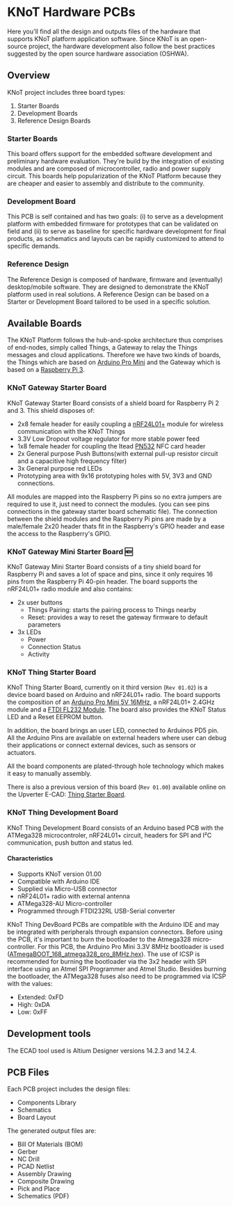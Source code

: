 # KNoT Hardware PCBs

Here you'll find all the design and outputs files of the hardware that supports KNoT platform application software. Since KNoT is an open-source project, the hardware development also follow the best practices suggested by the open source hardware association (OSHWA).

## Overview

KNoT project includes three board types:

1. Starter Boards
2. Development Boards
3. Reference Design Boards

### Starter Boards
This board offers support for the embedded software development and preliminary hardware evaluation. They're build by the integration of existing modules and are composed of microcontroller, radio and power supply circuit. This boards help popularization of the KNoT Platform because they are cheaper and easier to assembly and distribute to the community.

### Development Board
This PCB is self contained and has two goals: (i) to serve as a development platform with embedded firmware for prototypes that can be validated on field and (ii) to serve as baseline for specific hardware development for final products, as schematics and layouts can be rapidly customized to attend to specific demands.

### Reference Design
The Reference Design is composed of hardware, firmware and (eventually) desktop/mobile software. They are designed to demonstrate the KNoT platform used in real solutions. A Reference Design can be based on a Starter or Development Board tailored to be used in a specific solution.

## Available Boards

The KNoT Platform follows the hub-and-spoke architecture thus comprises of end-nodes, simply called Things, a Gateway to relay the Things messages and cloud applications. Therefore we have two kinds of boards, the Things which are based on [Arduino Pro Mini](https://www.arduino.cc/en/Guide/ArduinoProMini) and the Gateway which is based on a [Raspberry Pi 3](https://www.raspberrypi.org/products/raspberry-pi-3-model-b/).

### KNoT Gateway Starter Board

KNoT Gateway Starter Board consists of a shield board for Raspberry Pi 2 and 3. This shield disposes of:

- 2x8 female header for easily coupling a [nRF24L01+](https://www.nordicsemi.com/eng/Products/2.4GHz-RF/nRF24L01P) module for wireless communication with the KNoT Things
- 3.3V Low Dropout voltage regulator for more stable power feed
- 1x8 female header for coupling the Itead [PN532](https://www.itead.cc/wiki/ITEAD_PN532_NFC_MODULE) NFC card header
- 2x General purpose Push Buttons(with external pull-up resistor circuit and a capacitive high frequency filter)
- 3x General purpose red LEDs
- Prototyping area with 9x16 prototyping holes with 5V, 3V3 and GND connections.

All modules are mapped into the Raspberry Pi pins so no extra jumpers are required to use it, just need to connect the modules. (you can see pins connections in the gateway starter board schematic file).
The connection between the shield modules and the Raspberry Pi pins are made by a male/female 2x20 header thats fit in the Raspberry's GPIO header and ease the access to the Raspberry's GPIO.

### KNoT Gateway Mini Starter Board :new:

KNoT Gateway Mini Starter Board consists of a tiny shield board for Raspberry Pi and saves a lot of space and pins, since it only requires 16 pins from the Raspberry Pi 40-pin header. The board supports the nRF24L01+ radio module and also contains:
- 2x user buttons
  - Things Pairing: starts the pairing process to Things nearby
  - Reset: provides a way to reset the gateway firmware to default parameters
- 3x LEDs
  - Power
  - Connection Status
  - Activity

### KNoT Thing Starter Board

KNoT Thing Starter Board, currently on it third version (`Rev 01.02`) is a device board based on Arduino and nRF24L01+ radio. The board supports the composition of an [Arduino Pro Mini 5V 16MHz](https://www.arduino.cc/en/Main/arduinoBoardProMini), a nRF24L01+ 2.4GHz module and a [FTDI FL232 Module]().
The board also provides the KNoT Status LED and a Reset EEPROM button.

In addition, the board brings an user LED, connected to Arduinos PD5 pin. All the Arduino Pins are available on external headers where user can debug their applications or connect external devices, such as sensors or actuators.

All the board components are plated-through hole technology which makes it easy to manually assembly.

There is also a previous version of this board (`Rev 01.00`) available online on the Upverter E-CAD: [Thing Starter Board](https://upverter.com/CESARKNoT/ea9bba79e71df466/KNoT-nRF24L01/).

### KNoT Thing Development Board

KNoT Thing Development Board consists of an Arduino based PCB with the ATMega328 microcontroler, nRF24L01+ circuit, headers for SPI and I²C communication, push button and status led.

#### Characteristics

 - Supports KNoT version 01.00
 - Compatible with Arduino IDE
 - Supplied via Micro-USB connector
 - nRF24L01+ radio with external antenna
 - ATMega328-AU Micro-controller
 - Programmed through FTDI232RL USB-Serial converter

KNoT Thing DevBoard PCBs are compatible with the Arduino IDE and may be integrated with peripherals through expansion connectors.
Before using the PCB, it's important to burn the bootloader to the Atmega328 micro-controller. For this PCB, the Arduino Pro Mini 3.3V 8MHz bootloader is used ([ATmegaBOOT_168_atmega328_pro_8MHz.hex](https://github.com/arduino/Arduino/blob/master/hardware/arduino/avr/bootloaders/atmega/ATmegaBOOT_168_atmega328_pro_8MHz.hex)). The use of ICSP is recommended for burning the bootloader via the 3x2 header with SPI interface using an Atmel SPI Programmer and Atmel Studio. Besides burning the bootloader, the ATMega328 fuses also need to be programmed via ICSP with the values:
- Extended: 0xFD
- High: 0xDA
- Low: 0xFF


## Development tools

The ECAD tool used is Altium Designer versions 14.2.3 and 14.2.4.


## PCB Files

Each PCB project includes the design files:
 - Components Library
 - Schematics
 - Board Layout

The generated output files are:
 - Bill Of Materials (BOM)
 - Gerber
 - NC Drill
 - PCAD Netlist
 - Assembly Drawing
 - Composite Drawing
 - Pick and Place
 - Schematics (PDF)

